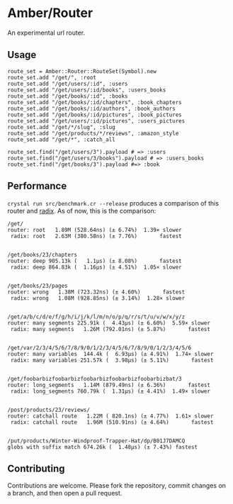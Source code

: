 # Amber/Router

An experimental url router.

## Usage

```crystal
route_set = Amber::Router::RouteSet(Symbol).new
route_set.add "/get/", :root
route_set.add "/get/users/:id", :users
route_set.add "/get/users/:id/books", :users_books
route_set.add "/get/books/:id", :books
route_set.add "/get/books/:id/chapters", :book_chapters
route_set.add "/get/books/:id/authors", :book_authors
route_set.add "/get/books/:id/pictures", :book_pictures
route_set.add "/get/users/:id/pictures", :users_pictures
route_set.add "/get/*/slug", :slug
route_set.add "/get/products/*/reviews", :amazon_style
route_set.add "/get/*", :catch_all

route_set.find("/get/users/3").payload # => :users
route_set.find("/get/users/3/books").payload # => :users_books
route_set.find("/get/books/3").payload #=> :book
```

## Performance

`crystal run src/benchmark.cr --release` produces a comparison of this router and [radix](/luislavena/radix). As of now, this is the comparison:

```
/get/
router: root   1.89M (528.64ns) (± 6.74%)  1.39× slower
 radix: root   2.63M (380.58ns) (± 7.76%)       fastest


/get/books/23/chapters
router: deep 905.13k (   1.1µs) (± 8.08%)       fastest
 radix: deep 864.83k (  1.16µs) (± 4.51%)  1.05× slower


/get/books/23/pages
router: wrong   1.38M (723.32ns) (± 4.60%)       fastest
 radix: wrong   1.08M (928.85ns) (± 3.14%)  1.28× slower


/get/a/b/c/d/e/f/g/h/i/j/k/l/m/n/o/p/q/r/s/t/u/v/w/x/y/z
router: many segments 225.91k (  4.43µs) (± 6.60%)  5.59× slower
 radix: many segments   1.26M (792.01ns) (± 5.87%)       fastest


/get/var/2/3/4/5/6/7/8/9/0/1/2/3/4/5/6/7/8/9/0/1/2/3/4/5/6
router: many variables  144.4k (  6.93µs) (± 4.91%)  1.74× slower
 radix: many variables 251.57k (  3.98µs) (± 5.11%)       fastest


/get/foobarbizfoobarbizfoobarbizfoobarbizfoobarbizbat/3
router: long_segments   1.14M (879.49ns) (± 6.36%)       fastest
 radix: long_segments 760.79k (  1.31µs) (± 4.41%)  1.49× slower


/post/products/23/reviews/
router: catchall route   1.22M ( 820.1ns) (± 4.77%)  1.61× slower
 radix: catchall route   1.96M (510.91ns) (± 4.64%)       fastest


/put/products/Winter-Windproof-Trapper-Hat/dp/B01J7DAMCQ
globs with suffix match 674.26k (  1.48µs) (± 7.43%) fastest
```

## Contributing

Contributions are welcome. Please fork the repository, commit changes on a branch, and then open a pull request.
